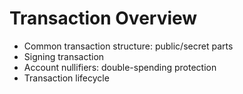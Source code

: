 # Transaction Overview

* Common transaction structure: public/secret parts
* Signing transaction
* Account nullifiers: double-spending protection
* Transaction lifecycle



